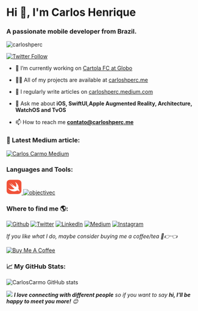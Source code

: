 <h1>Hi 👋, I'm Carlos Henrique</h1>
<h3>A passionate mobile developer from Brazil.</h3>

<p>
<img src="https://komarev.com/ghpvc/?username=carloshperc&label=Visits%20views&color=0e75b6&style=flat" alt="carloshperc" />

[![Twitter Follow](https://img.shields.io/twitter/follow/carloshperc?label=Follow)](https://twitter.com/intent/follow?screen_name=carloshperc)
</p>

- 🔭 I’m currently working on [Cartola FC at Globo](https://apps.apple.com/br/app/cartola-fc-oficial/id1129547202)

- 👨‍💻 All of my projects are available at [carloshperc.me](carloshperc.me)

- 📝 I regularly write articles on [carloshperc.medium.com](carloshperc.medium.com)

- 💬 Ask me about **iOS, SwiftUI,Apple Augmented Reality, Architecture, WatchOS and TvOS**

- 📫 How to reach me **contato@carloshperc.me**

<h3>📖 Latest Medium article:</h3>

<p>
 
 [![Carlos Carmo Medium](https://github-readme-medium.vercel.app/?username=carloshperc)](https://medium.com/@carloshperc)

</p>


<h3 align="left">Languages and Tools:</h3>
<p aligh="left">
 <a href="https://developer.apple.com/swift/" target="_blank"> <img src="https://raw.githubusercontent.com/devicons/devicon/master/icons/swift/swift-original.svg" alt="swift" width="40" height="40"/> </a> <a href="https://developer.apple.com/library/archive/documentation/Cocoa/Conceptual/ProgrammingWithObjectiveC/Introduction/Introduction.html" target="_blank"> <img src="https://www.vectorlogo.zone/logos/apple_objectivec/apple_objectivec-icon.svg" alt="objectivec" width="40" height="40"/> </a>
</p>


<h3>Where to find me 🌎:</h3>
<p><a href="https://github.com/carloshpdoc" target="_blank"><img alt="Github" src="https://img.shields.io/badge/GitHub-%2312100E.svg?&style=for-the-badge&logo=Github&logoColor=white" /></a> <a href="https://twitter.com/Carloshperc" target="_blank"><img alt="Twitter" src="https://img.shields.io/badge/twitter-%231DA1F2.svg?&style=for-the-badge&logo=twitter&logoColor=white" /></a> <a href="https://www.linkedin.com/in/carloshperc" target="_blank"><img alt="LinkedIn" src="https://img.shields.io/badge/linkedin-%230077B5.svg?&style=for-the-badge&logo=linkedin&logoColor=white" /></a> <a href="https://medium.com/@carloshperc" target="_blank"><img alt="Medium" src="https://img.shields.io/badge/medium-%2312100E.svg?&style=for-the-badge&logo=medium&logoColor=white" /></a>
 <a href="https://www.instagram.com/carloshperc/" target="_blank"> <img alt="Instagram" src="https://img.shields.io/badge/INSTAGRAM%20-%23E4405F.svg?&style=for-the-badge&logo=Instagram&logoColor=white"/></a>
</p>


*If you like what I do, maybe consider buying me a coffee/tea 🥺👉👈*

<a href="https://www.buymeacoffee.com/carloshperc" target="_blank"><img src="https://cdn.buymeacoffee.com/buttons/v2/default-red.png" alt="Buy Me A Coffee" width="150" ></a>


<h3>📈 My GitHub Stats:</h3>

![CarlosCarmo GitHub stats](https://github-readme-stats.vercel.app/api?username=carloshpdoc&count_private=true)

<img src="https://media.giphy.com/media/LnQjpWaON8nhr21vNW/giphy.gif" width="60"> <em><b>I love connecting with different people</b> so if you want to say <b>hi, I'll be happy to meet you more!</b> 😊</em>

